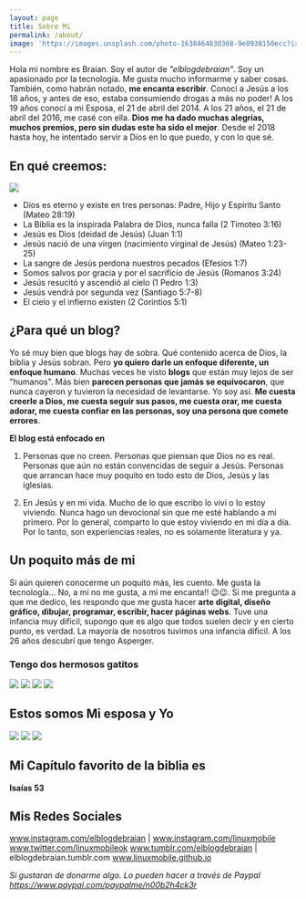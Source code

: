 ```yaml
---
layout: page
title: Sobre Mi
permalink: /about/
image: 'https://images.unsplash.com/photo-1638464830368-9e8938150ecc?ixlib=rb-1.2.1&ixid=MnwxMjA3fDB8MHxwaG90by1wYWdlfHx8fGVufDB8fHx8&auto=format&fit=crop&w=812&q=80'
---
```


Hola mi nombre es Braian. Soy el autor de *"elblogdebraian"*. Soy un apasionado por la tecnología. Me gusta mucho informarme y saber cosas. También, como habrán notado, **me encanta escribir**. Conocí a Jesús a los 18 años, y antes de eso, estaba consumiendo drogas a más no poder! A los 19 años conocí a mi Esposa, el 21 de abril del 2014. A los 21 años, el 21 de abril del 2016, me casé con ella. **Dios me ha dado muchas alegrías, muchos premios, pero sin dudas este ha sido el mejor**. 
Desde el 2018 hasta hoy, he intentado servir a Dios en lo que puedo, y con lo que sé. 

## En qué creemos:

![]({{site.baseurl}}https://images.unsplash.com/photo-1496338406295-3adc3db91a89?ixlib=rb-1.2.1&ixid=MnwxMjA3fDB8MHxwaG90by1wYWdlfHx8fGVufDB8fHx8&auto=format&fit=crop&w=772&q=80)



   - Dios es eterno y existe en tres personas: Padre, Hijo y Espíritu Santo
    (Mateo 28:19)
   - La Biblia es la inspirada Palabra de Dios, nunca falla
    (2 Timoteo 3:16)
   - Jesús es Dios (deidad de Jesús) 
    (Juan 1:1)
   - Jesús nació de una virgen (nacimiento virginal de Jesús)
    (Mateo 1:23-25)
   - La sangre de Jesús perdona nuestros pecados 
    (Efesios 1:7)
   - Somos salvos por gracia y por el sacrificio de Jesús
    (Romanos 3:24)
   - Jesús resucitó y ascendió al cielo
    (1 Pedro 1:3)
   - Jesús vendrá por segunda vez
    (Santiago 5:7-8)
   - El cielo y el infierno existen
    (2 Corintios 5:1)



## ¿Para qué un blog?

Yo sé muy bien que blogs hay de sobra. Qué contenido acerca de Dios, la biblia y Jesús sobran. Pero **yo quiero darle un enfoque diferente, un enfoque humano**. Muchas veces he visto **blogs** que están muy lejos de ser "humanos". Más bien **parecen personas que jamás se equivocaron**, que nunca cayeron y tuvieron la necesidad de levantarse. Yo soy así. **Me cuesta creerle a Dios, me cuesta seguir sus pasos, me cuesta orar, me cuesta adorar, me cuesta confiar en las personas, soy una persona que comete errores**. 

**El blog está enfocado en**

1. Personas que no creen. Personas que piensan que Dios no es real. Personas que aún no están convencidas de seguir a Jesús. Personas que arrancan hace muy poquito en todo esto de Dios, Jesús y las iglesias. 

2. En Jesús y en mi vida. Mucho de lo que escribo lo viví o lo estoy viviendo. Nunca hago un devocional sin que me esté hablando a mi primero. Por lo general, comparto lo que estoy viviendo en mi día a día. Por lo tanto, son experiencias reales, no es solamente literatura y ya. 

## Un poquito más de mi

Si aún quieren conocerme un poquito más, les cuento. Me gusta la tecnología... No, a mi no me gusta, a mi me encanta!! 😉😉. Si me pregunta a que me dedico, les respondo que me gusta hacer **arte digital, diseño gráfico, dibujar, programar, escribir, hacer páginas webs**. 
Tuve una infancia muy dificil, supongo que es algo que todos suelen decir y en cierto punto, es verdad. La mayoría de nosotros tuvimos una infancia dificil. A los 26 años descubrí que tengo Asperger. 



### Tengo dos hermosos gatitos

<div class="gallery-box">
  <div class="gallery">
    <img src="https://lh3.googleusercontent.com/OYAOOtsMnYoc3dmQUXenf-kpyoVv9HyPtstFq55Ncf-IwUoUMMI7dmy7T4JROmBYVRFC8fAAVrnqFoOxAyVwF07EgKmfNI4jROCfXMikHvJxp8LmyRHnDT4En_fp37w1e0u36iP3PdSeLFRfb750Nf8Y8ArsmUiMrBJjQnJpovjcqMSjdyYlXihxKAl2ma0z8urqed_ZTUob3zISAQP8sHJGRC4hkUbeSXmEcN_zPi7Z-mq7cWN5LjYPSTljRK0ajuYSAnYBe-Ze89DgOIk_KptTrwY5ozrZQmfWxk1dtlpmFr5nW742eoPQkQY3R-pUBvxUh91VEMhDlvGYatYJldSN4TjNCItY98D01ypvnOAjuPhqcH4HIoNowaFg1BYVNjQTNcoVkw995ytNLEnBPeyWFH4JUC5QkOfBfEASAKfy41PnXtFetzaVPGFXbfP9DZfx1TE8QF0Pr2TSTPiMavM9IDFS1brUS8cNLDJKj57UcC33eE5qSKzNcYutyRUedl7FKaFbEqojom-XzfDQNdJrjCNED5V6NoCIG4EKmBRu3AXGm18ZFxhHNgzaU_QVWK7pjRsMAZpU6hueYzNrolfCdcQ-DrdzTw0s3_7x06-PguW7MnpLK-o1R3NKLKZsz4DsxOGiaElS8B9GeleVar8SX-sLs3MXf0FH221apa0SdgTDZjeZLJt3ICiHNj37OQ3v56wPOf40iLLqZbHB5-pn6Q=w812-h607-no?authuser=0">
    <img src="https://lh3.googleusercontent.com/DAk2On7pNFjDMiAO6okpkX3eVd-fqh_Kv8IdoF_D4BSqtdUdkK1DDviyhETAPctyFH__TvnjUd0uY-TduFycQMIqRMoNsmXLRDTSGS-Kh45_QC134hDGcDUlqeiU9VEMWA-2iETPWSYnzxBQqL5mvFGd6mwEBe95c8xKm3UmzTLtPX02calA_UYW7RoRjYCXE0HGwhMhf5BoEyGXyfcuADfz41WEm4-s82n6sOBlT_0pcxpa8jeLZc6mDbc8g7eJnKZI8UI_D054eYtg6YwB914AUVMbSDr-LA7OmDPQVgk2CFdsW4ha-0km3X5Yzuna3We4N1k9LxYta-JIgeX5gUGugGBV_zWGIelqFp2sTazUOP6BH7FlSG3E01QNQ0cmv-NLBDnX2PkKxG6DK-Nz1QcUIaKXH0uPgMjVgp8oKsWajVLMYFIKAgRnPszXqn_VKcNFVqvDJDwXEMNSaezqFpG2yuKcNAVALtVPS-NZkdJI-qiSyrv9Cg8QCB_yVNwJEuHtMo5oS0j-NHlnrTpq7jLCKU51CimqCY8zGfW9JdUaiwXZz5SRA5Q_QPAIB30cJR4tuUgkhooYxfCZLy-8pT7dBzbL3vuKIDjesjB821B5F-AELCl1BRBkZwLsRTGbbrIBPYpfMLvtIlNveB5e-wEycJRnmcTzrYoQkkK36pkJvr1b_bx2m3kv8V40TNNZ9NZms1Ev5nmIeICmHif2KHmLtg=w455-h607-no?authuser=0">
    <img src="https://lh3.googleusercontent.com/jezerorz1cIZz24158ZYAAp1Z3uYgNbC9diUn3e9Bbj5GwdPTBLDnJPLFcNSW2vkq9KjqiVTPCQhBAEeyVGu0dCWiKkSQ_knO5OmHZj_3jOPysSyGCy7Z8Du521aBlkyCwp5VABy8dh3Yj21_H2GUBd-FguDP8iTq8LBkJfwVaU_JKbzrFeFFnuOs4GTdi3FKE_VCuyu8fbEU-Rv9BAGfikykIZz1VzapSgpUHBTRIckQXCEqoceSuHUhB8WpwU0j-mxpE-Ni1BPkctsY6PwfNltCZOYIZVHEnczslg50hB7ZIQPUTk_zzOfOL007JUkUur-WGO6mfnIQKmOuH6NYLZMJn7iyNOya0pCGQeWGwnl7Ha9mr0sJ1mqNtchO-lnD1-ArasDxcM00AIn6fLy8B3ptJuAxOzgHdx51FaiO1MmyhIs9mpfD62rjwek9kTX0XzkDz0UgYFLDDT2Nf19Y_Ra5rEdRJwssSPPXCuAIhgUDJYRBgdXC0_pyOra5ZtH0OCQtFSVh5aeiMbPgNdhLKAOcQnqjdmpgqcRFJ8X8vPawnWF1rBREikleJbasY31tM85Q21_gYFc2fhv56BKi4ZivKZUjI5ashJvMqhddLWRxd1Z6GsOYHagjuFGHT8ZyGbFmHrnKwAJV4UWbGsB9QjYBCXosSXhI84I2nUArkT93USp9-8EJWEVmIuLLjE1UCWbxRDSN-LoZVGEC7T7-a53jQ=w455-h607-no?authuser=0">
    <img src="https://lh3.googleusercontent.com/C_doH2qvmauLMfvDX44FH9kXgw1PvxOsOtLHXjDWcrmvkneZjDlV9piwrGDoQpLrRdz43pAx2cZFLueDm86sd7D02u3Hp1TxvHaU-JjvKCyVgACHqt8hTJKn21VDJFM2-2EfWkPHliXpXq5m9W53pRTzKtlF9d0XYFEnUTH5OYjpWFRDCYXfa97qsQ-8w4DN8u1Nd1NiKkB00DOVzF1Zzxmd2bhlYlFXh-NZzMFGp7jkFP8WGFCfywCs9rauytQLEnFSbSzmIyLkkZfHHUrCB07sAo5sWrQLUlQWOKxDLgcYpRffeBLRV4-rqThE9xbpdCefWOioaZ2WpuRX-sedSMWmyNW79r5g7wOCCLOLd4F1JykhfaHJCJyeJPBt58A2qcsQx_Zl1_8-sY3ya6jgkRJakn-lQeXm1utK_nFB-fEMlicRl2Ck_39iC3Uq3FI-bH1Gzx0hSzoi76K9P2ll6HocOZVpVjhwSX2tuoJ9SfA-lWh82v6dj8kywEbY2BmDG2seKWdCLq7yySxAhoVRchx0yZnLOyUe-8Is-A2YDyyZzeGvGLmz2RYNwbd4jB995Qil5_M9pLFCioLFEmOnPsjEH__kc_3NWOWxenBUW7GMlPmjGvHYxRFXa9VRVoHNS-JwUnjcBVTCo1FKCVKA5SzVA48yTOAVQCIb2h8VHbNG8Dav0cUGozeWV8Z2CG3A_jt2hFgqbEb-qXh03CZMLzpqig=w455-h607-no?authuser=0">
  </div>
</div>


## Estos somos Mi esposa y Yo

<div class="gallery-box">
  <div class="gallery">
    <img src="https://lh3.googleusercontent.com/dyp0rtyrp3H9-30oiCFVwIDgbxkwpI5SIJ4YSDnuNiHmfjCXAgxjJ6mPX-M6GbD793VlUZ4IzyG4l6neHooDdwbGF1jDzgyAjZ-5qBRH0ADZe4U2RpuQgVankHe-350rkqaZI7jkDBm8Bfc2BbetQ7Aa0VxMHO_NOUioxGmTn2mhDj0fJUA3FFvipxGnz8de-ve66VBKZjFOdzEGo0a8-9UwOcH6WL6vaDjZ0-vt_M76KFFUVW0gq5ZrXb1TGJDcvpdDAXL59kISsLPZGNqWfOOSBUA2rsDSOFOZx18b1bVNuJzAph8v3-j3Evyrf6ycVx5dY8PRK7i-YoyEOXKvije6MLkfyNtgA64pKe9EPJtGqjp0BZp3fd4YoVIK4ukiKmdtcs3FkAs2q1IxiPi-KqBmyKUiqc9FWi9iEmK6APuT_4pKI6OLCu_YxqEkFaS3et2V6Iy-useFIfTUCrj_FywXW1XJZGdsLhNhwcyyxJcCGH0XrI_TFPELRskwZ0MvUqo1vgRHxJqzVXBaxNBhY4w6_qHCaYDUafSEOw_G8WeYQmsM6QIFg-JEJzxaxSgSuOn5VV98LGlrr_rJFVpsJYOkFCGliGFTj8WGQB2vHb2LnpmAd7AOD9CLWSH292kqo0GwdLhYWrd7SFNW6Jmpi88G1M-8GhL3rxcoW-QkjP85U1SzqCfswJn6ExtSoTIJkBxDEFGhkWcpCjPC-Zn7qDBQDQ=w810-h607-no?authuser=0">
    <img src="https://lh3.googleusercontent.com/-vqKCaHmMVw0g-kGPDo96P-2-nMooZmVSamD5YgoW72PMRgPl6qak09HRPAKIqESrLfRHOG_XRUvircN9PlBffDZhpST-JfcHjE1XWMAMHanRB9ys1j0rrwQBlQ6SyMeNUBdhb71akQr8xs6AjWNQ1Th8QQ6_Rv5iGAh1ApXCMv0M8sgmGxrOya3TheHjQjPj0tPwFDPof4UHZYXaW5e3zhxngalPiBPFKOxYBU8VIziZemaS_OZ3fK39OEG21U2ZK_LrDQCwwSjKz3bEP0JqNgRnOvl6QyGYAE4pWATKdLdalKVEVLJHI5M6pI35NWJ3-268Vjhogpc0yabOjliut3FxkKYIcvs3NHm4Fln_zRXspbAjo9Mjf41CCwic8Ux__2FKYGTV3-7STPr9BKDtLhPw6Dx1QvCzKjawBP2f8l1rfpI8_zz504vhb2Rnc2LjYa9bNK4fpNQE1PfsWo8HQLj6IEjtAaWTXSJsbAGU9qrcXv80suwfOaZrIkgWez2m3aLP3XTGMi2htbggX5KnMclq8IfM23QMgxgbpPANr0YaZMtCs9-AyYg-vHKmAxSXldIsDf7XAqZeAD40vxgErDTjaHA9GAS_7-5bI0FCDSzpaMorTbOkwSN8-ixbHeAAENncpDGxyW2RkkJY2473ot6hu0bnH90JG2lV66Q3j47Wav4v-Dp6ARg-nIdIMYMBHsMViHAUnpuYVhv0_-fwQ2hyg=w810-h607-no?authuser=0">
    <img src="https://lh3.googleusercontent.com/9UtRb87LGQNFHNSzbJRn7mbwsgYq6sf-FTyr8U7urG7L-srExm5B6ufevfPaSIjEnBbzTTro4adC4lKpUOU-PtMfraxPuNhEr_DUoiBEaLekxr6fXk1X0U86kMmchwhA6SGx1EriD-xiClV8nzLJ5V5lez9-t__r1iuX1FUuPOgdqh7j2OsPIIc8cPZZ2LvEQ6TZxa72lxTkx3hfUvhphCHqdtOxZiecaVf-p08j_A4wyAty-EhteklgvY1Am4c39y7EOXKDFsfKO3dxgNxgDRLGMgSqD6o_3xfhUIoJz_h1pUqIjNhD5YB6ct0Eha3Hz1sOqw9vLuhcYVf9TzCFjmjPH2EhC6VV8njAKavtxHArlaHzXetcaRip8gufwrT46Olnt623jz-h_qyrP2mgjC9K4Nljd7C2IYYsHTenmbWCJDd1d_ogh2-7817XcfqLu71Z2KU0MY8zICaQxgK-IA6tKg3XqlcjTMViJ2rVeTjReLc2H0fm6h7EJgCV35tAPildNksRBxe05BLzAWVb3wYRgRGtBq9v_GQ95a2js5w_55Pur_Aa_nqeeOFw2jccPBvcFyrQ81fhj67CBl578g3MhQh8KNzkhKjYy9iPzOpieIwOIpssbGQkaA563qeXEe_ZInYQserBnepJtRvd2pkc23hvdd2xbmwo5wYldWguojM-TGNoFDiexzOgJ9qpEzoQQr8-CDV2v1s4vtXXswiF=w810-h607-no?authuser=0">
  </div>
</div>



## Mi Capítulo favorito de la biblia es

**Isaías 53**

## Mis Redes Sociales

www.instagram.com/elblogdebraian | www.instagram.com/linuxmobile
www.twitter.com/linuxmobileok
www.tumblr.com/elblogdebraian | elblogdebraian.tumblr.com
www.linuxmobile.github.io

*Si gustaran de donarme algo. Lo pueden hacer a través de Paypal https://www.paypal.com/paypalme/n00b2h4ck3r*
